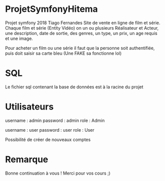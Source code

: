 # ProjetSymfonyHitema
Projet symfony 2018 Tiago Fernandes
Site de vente en ligne de film et série. Chaque film et série (Entity Vidéo) on un ou plusieurs Réalisateur et Acteur, une description, date de sortie, des genres, un type, un prix, un age requis et une image.

Pour acheter un film ou une série il faut que la personne soit authentifiée, puis doit saisir sa carte bleu (Une FAKE sa fonctionne lol)

# SQL
Le fichier sql contenant la base de données est à la racine du projet

# Utilisateurs
username : admin
password : admin
role : Admin

username : user
password : user
role : User

Possibilité de créer de nouveaux comptes

# Remarque
Bonne continuation à vous ! Merci pour vos cours ;)
